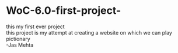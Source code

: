 # WoC-6.0-first-project-

this my first ever project
<br>
this project is my attempt at creating a website on which we can play pictionary
<br>
-Jas Mehta 
